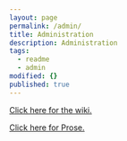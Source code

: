 ```yaml
---
layout: page
permalink: /admin/
title: Administration
description: Administration
tags: 
  - readme
  - admin
modified: {}
published: true
---
```


<a href="//github.com/HaddonCommunityLearningCentre/HaddonCommunityLearningCentre.github.io/wiki" target="_blank">Click here for the wiki.</a>

<a href="http://prose.io/#HaddonCommunityLearningCentre/HaddonCommunityLearningCentre.github.io" target="_blank">Click here for Prose.</a>
